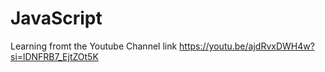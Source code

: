 ﻿# JavaScript

Learning fromt the Youtube Channel link
https://youtu.be/ajdRvxDWH4w?si=lDNFRB7_EjtZOt5K
